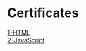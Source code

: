 # Certificates

<a  href="https://github.com/BehnazRafiei/Certificates/blob/main/images/cert-html.pdf" class="image fit" >1-HTML</a>
<br>
<a  href="https://github.com/BehnazRafiei/Certificates/blob/main/images/cert-js.pdf" class="image fit">2-JavaScript </a>
